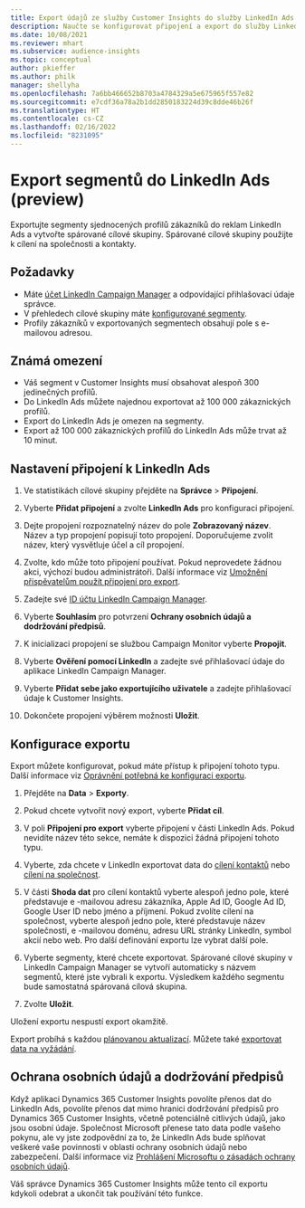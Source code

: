 ```yaml
---
title: Export údajů ze služby Customer Insights do služby LinkedIn Ads
description: Naučte se konfigurovat připojení a export do služby LinkedIn Ads.
ms.date: 10/08/2021
ms.reviewer: mhart
ms.subservice: audience-insights
ms.topic: conceptual
author: pkieffer
ms.author: philk
manager: shellyha
ms.openlocfilehash: 7a6bb466652b8703a4784329a5e675965f557e82
ms.sourcegitcommit: e7cdf36a78a2b1dd2850183224d39c8dde46b26f
ms.translationtype: HT
ms.contentlocale: cs-CZ
ms.lasthandoff: 02/16/2022
ms.locfileid: "8231095"
---
```

# <a name="export-segments-to-linkedin-ads-preview"></a>Export segmentů do LinkedIn Ads (preview)

Exportujte segmenty sjednocených profilů zákazníků do reklam LinkedIn Ads a vytvořte spárované cílové skupiny. Spárované cílové skupiny použijte k cílení na společnosti a kontakty.

## <a name="prerequisites"></a>Požadavky

-   Máte [účet LinkedIn Campaign Manager](https://business.linkedin.com/marketing-solutions/ads) a odpovídající přihlašovací údaje správce.
-   V přehledech cílové skupiny máte [konfigurované segmenty](segments.md).
-   Profily zákazníků v exportovaných segmentech obsahují pole s e-mailovou adresou.

## <a name="known-limitations"></a>Známá omezení

- Váš segment v Customer Insights musí obsahovat alespoň 300 jedinečných profilů. 
- Do LinkedIn Ads můžete najednou exportovat až 100 000 zákaznických profilů.
- Export do LinkedIn Ads je omezen na segmenty.
- Export až 100 000 zákaznických profilů do LinkedIn Ads může trvat až 10 minut. 

## <a name="set-up-the-connection-to-linkedin-ads"></a>Nastavení připojení k LinkedIn Ads

1. Ve statistikách cílové skupiny přejděte na **Správce** > **Připojení**.

1. Vyberte **Přidat připojení** a zvolte **LinkedIn Ads** pro konfiguraci připojení.

1. Dejte propojení rozpoznatelný název do pole **Zobrazovaný název**. Název a typ propojení popisují toto propojení. Doporučujeme zvolit název, který vysvětluje účel a cíl propojení.

1. Zvolte, kdo může toto připojení používat. Pokud neprovedete žádnou akci, výchozí budou administrátoři. Další informace viz [Umožnění přispěvatelům použít připojení pro export](connections.md#allow-contributors-to-use-a-connection-for-exports).

1. Zadejte své [ID účtu LinkedIn Campaign Manager](https://www.linkedin.com/help/lms/answer/a424270).

1. Vyberte **Souhlasím** pro potvrzení **Ochrany osobních údajů a dodržování předpisů**.

1. K inicializaci propojení se službou Campaign Monitor vyberte **Propojit**.

1. Vyberte **Ověření pomocí LinkedIn** a zadejte své přihlašovací údaje do aplikace LinkedIn Campaign Manager.

1. Vyberte **Přidat sebe jako exportujícího uživatele** a zadejte přihlašovací údaje k Customer Insights.

1. Dokončete propojení výběrem možnosti **Uložit**.

## <a name="configure-an-export"></a>Konfigurace exportu

Export můžete konfigurovat, pokud máte přístup k připojení tohoto typu. Další informace viz [Oprávnění potřebná ke konfiguraci exportu](export-destinations.md#set-up-a-new-export).

1. Přejděte na **Data** > **Exporty**.

1. Pokud chcete vytvořit nový export, vyberte **Přidat cíl**.

1. V poli **Připojení pro export** vyberte připojení v části LinkedIn Ads. Pokud nevidíte název této sekce, nemáte k dispozici žádná připojení tohoto typu.

1. Vyberte, zda chcete v LinkedIn exportovat data do [cílení kontaktů](https://business.linkedin.com/marketing-solutions/ad-targeting/contact-targeting) nebo [cílení na společnost](https://business.linkedin.com/marketing-solutions/ad-targeting/account-targeting). 

1. V části **Shoda dat** pro cílení kontaktů vyberte alespoň jedno pole, které představuje e -mailovou adresu zákazníka, Apple Ad ID, Google Ad ID, Google User ID nebo jméno a příjmení. Pokud zvolíte cílení na společnost, vyberte alespoň jedno pole, které představuje název společnosti, e -mailovou doménu, adresu URL stránky LinkedIn, symbol akcií nebo web. Pro další definování exportu lze vybrat další pole. 

1. Vyberte segmenty, které chcete exportovat. Spárované cílové skupiny v LinkedIn Campaign Manager se vytvoří automaticky s názvem segmentů, které jste vybrali k exportu. Výsledkem každého segmentu bude samostatná spárovaná cílová skupina. 

1. Zvolte **Uložit**.

Uložení exportu nespustí export okamžitě.

Export probíhá s každou [plánovanou aktualizací](system.md#schedule-tab). Můžete také [exportovat data na vyžádání](export-destinations.md#run-exports-on-demand). 


## <a name="data-privacy-and-compliance"></a>Ochrana osobních údajů a dodržování předpisů

Když aplikaci Dynamics 365 Customer Insights povolíte přenos dat do LinkedIn Ads, povolíte přenos dat mimo hranici dodržování předpisů pro Dynamics 365 Customer Insights, včetně potenciálně citlivých údajů, jako jsou osobní údaje. Společnost Microsoft přenese tato data podle vašeho pokynu, ale vy jste zodpovědní za to, že LinkedIn Ads bude splňovat veškeré vaše povinnosti v oblasti ochrany osobních údajů nebo zabezpečení. Další informace viz [Prohlášení Microsoftu o zásadách ochrany osobních údajů](https://go.microsoft.com/fwlink/?linkid=396732).

Váš správce Dynamics 365 Customer Insights může tento cíl exportu kdykoli odebrat a ukončit tak používání této funkce.
